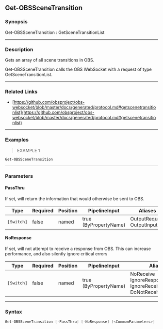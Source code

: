 Get-OBSSceneTransition
----------------------

### Synopsis
Get-OBSSceneTransition : GetSceneTransitionList

---

### Description

Gets an array of all scene transitions in OBS.

Get-OBSSceneTransition calls the OBS WebSocket with a request of type GetSceneTransitionList.

---

### Related Links
* [https://github.com/obsproject/obs-websocket/blob/master/docs/generated/protocol.md#getscenetransitionlist](https://github.com/obsproject/obs-websocket/blob/master/docs/generated/protocol.md#getscenetransitionlist)

---

### Examples
> EXAMPLE 1

```PowerShell
Get-OBSSceneTransition
```

---

### Parameters
#### **PassThru**
If set, will return the information that would otherwise be sent to OBS.

|Type      |Required|Position|PipelineInput        |Aliases                      |
|----------|--------|--------|---------------------|-----------------------------|
|`[Switch]`|false   |named   |true (ByPropertyName)|OutputRequest<br/>OutputInput|

#### **NoResponse**
If set, will not attempt to receive a response from OBS.
This can increase performance, and also silently ignore critical errors

|Type      |Required|Position|PipelineInput        |Aliases                                                                |
|----------|--------|--------|---------------------|-----------------------------------------------------------------------|
|`[Switch]`|false   |named   |true (ByPropertyName)|NoReceive<br/>IgnoreResponse<br/>IgnoreReceive<br/>DoNotReceiveResponse|

---

### Syntax
```PowerShell
Get-OBSSceneTransition [-PassThru] [-NoResponse] [<CommonParameters>]
```
